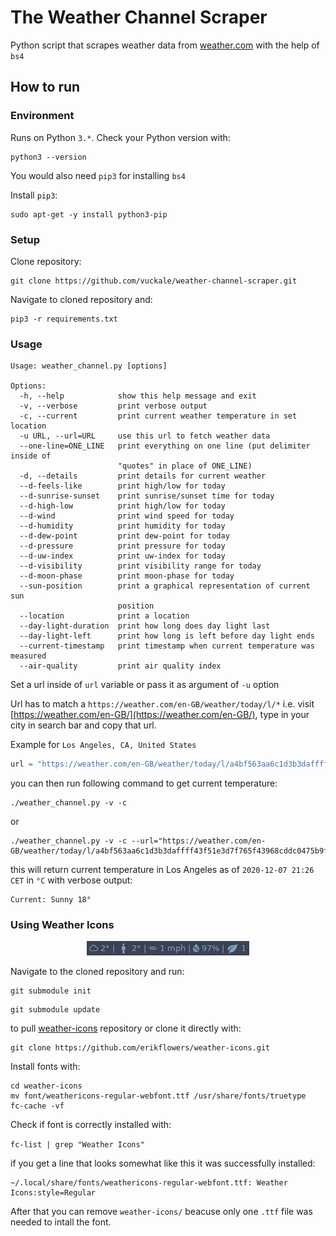 # The Weather Channel Scraper
Python script that scrapes weather data from [weather.com](https://weather.com/) with the help of `bs4`
## How to run

### Environment

Runs on Python `3.*`. Check your Python version with:
```
python3 --version
```

You would also need `pip3` for installing `bs4`

Install `pip3`:
```
sudo apt-get -y install python3-pip
```

### Setup

Clone repository:
```
git clone https://github.com/vuckale/weather-channel-scraper.git
```

Navigate to cloned repository and:

```
pip3 -r requirements.txt
```

### Usage

```
Usage: weather_channel.py [options]

Options:
  -h, --help            show this help message and exit
  -v, --verbose         print verbose output
  -c, --current         print current weather temperature in set location
  -u URL, --url=URL     use this url to fetch weather data
  --one-line=ONE_LINE   print everything on one line (put delimiter inside of
                        "quotes" in place of ONE_LINE)
  -d, --details         print details for current weather
  --d-feels-like        print high/low for today
  --d-sunrise-sunset    print sunrise/sunset time for today
  --d-high-low          print high/low for today
  --d-wind              print wind speed for today
  --d-humidity          print humidity for today
  --d-dew-point         print dew-point for today
  --d-pressure          print pressure for today
  --d-uw-index          print uw-index for today
  --d-visibility        print visibility range for today
  --d-moon-phase        print moon-phase for today
  --sun-position        print a graphical representation of current sun
                        position
  --location            print a location
  --day-light-duration  print how long does day light last
  --day-light-left      print how long is left before day light ends
  --current-timestamp   print timestamp when current temperature was measured
  --air-quality         print air quality index
```
Set a url inside of `url` variable or pass it as argument of `-u` option

Url has to match a `https://weather.com/en-GB/weather/today/l/*` i.e. visit [https://weather.com/en-GB/](https://weather.com/en-GB/), type in your city in search bar and copy that url.

Example for `Los Angeles, CA, United States`

```python
url = "https://weather.com/en-GB/weather/today/l/a4bf563aa6c1d3b3daffff43f51e3d7f765f43968cddc0475b9f340601b8cc26"
```
you can then run following command to get current temperature:
```
./weather_channel.py -v -c
```

or 

```
./weather_channel.py -v -c --url="https://weather.com/en-GB/weather/today/l/a4bf563aa6c1d3b3daffff43f51e3d7f765f43968cddc0475b9f340601b8cc26"
```
this will return current temperature in Los Angeles as of `2020-12-07 21:26 CET` in `°C` with verbose output:
```
Current: Sunny 18°
```
### Using Weather Icons
<p align="center">
  <img src="https://raw.githubusercontent.com/vuckale/weather-channel-scraper/main/screenshot1.png" />
</p>

Navigate to the cloned repository and run:

```
git submodule init 
```

```
git submodule update
```

to pull [weather-icons](https://github.com/erikflowers/weather-icons.git) repository or clone it directly with:

```
git clone https://github.com/erikflowers/weather-icons.git
```

Install fonts with:

```
cd weather-icons
mv font/weathericons-regular-webfont.ttf /usr/share/fonts/truetype
fc-cache -vf
```

Check if font is correctly installed with:

```fc-list | grep "Weather Icons"```

if you get a line that looks somewhat like this it was successfully installed:

```
~/.local/share/fonts/weathericons-regular-webfont.ttf: Weather Icons:style=Regular
```
After that you can remove `weather-icons/` beacuse only one `.ttf` file was needed to intall the font. 
